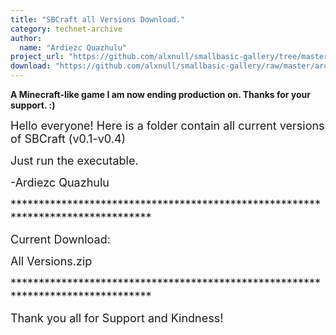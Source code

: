 ```yaml
---
title: "SBCraft all Versions Download."
category: technet-archive
author:
  name: "Ardiezc Quazhulu"
project_url: "https://github.com/alxnull/smallbasic-gallery/tree/master/archive/SBCraft_all_Versions_Download"
download: "https://github.com/alxnull/smallbasic-gallery/raw/master/archive/SBCraft_all_Versions_Download/All Versions.zip"
---
```


<b>A Minecraft-like game I am now ending production on. Thanks for your support. :)</b>

<DIV id=longDesc>
<P><SPAN style="FONT-SIZE: large">Hello everyone! Here is a folder contain all current versions of SBCraft (v0.1-v0.4)<BR></SPAN></P>
<P><SPAN style="FONT-SIZE: large">Just run the executable.<BR></SPAN></P>
<P><SPAN style="FONT-SIZE: large">-Ardiezc Quazhulu</SPAN></P>
<P><SPAN style="FONT-SIZE: large">********************************************************************************</SPAN></P>
<P><SPAN style="FONT-SIZE: large">Current Download:</SPAN></P>
<P><SPAN style="FONT-SIZE: large">All Versions.zip</SPAN></P>
<P><SPAN style="FONT-SIZE: large">********************************************************************************</SPAN></P>
<P><SPAN style="FONT-SIZE: large">Thank you all for Support and Kindness!<BR></SPAN></P></DIV>
